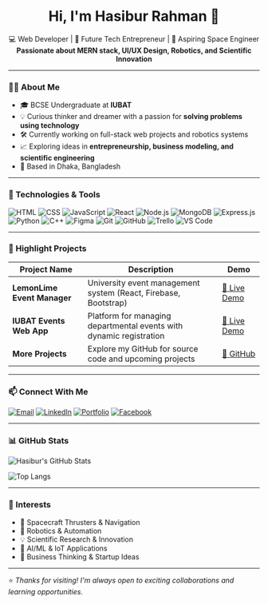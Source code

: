 <h1 align="center">Hi, I'm Hasibur Rahman 👋</h1>
<p align="center">
  💻 Web Developer | 🚀 Future Tech Entrepreneur | 🌙 Aspiring Space Engineer <br>
  <strong>Passionate about MERN stack, UI/UX Design, Robotics, and Scientific Innovation</strong>
</p>

---

### 👨‍💻 About Me

- 🎓 BCSE Undergraduate at **IUBAT**
- 💡 Curious thinker and dreamer with a passion for **solving problems using technology**
- 🛠️ Currently working on full-stack web projects and robotics systems
- 📈 Exploring ideas in **entrepreneurship, business modeling, and scientific engineering**
- 📍 Based in Dhaka, Bangladesh

---

### 🧰 Technologies & Tools

![HTML](https://img.shields.io/badge/-HTML5-222222?style=flat&logo=html5)
![CSS](https://img.shields.io/badge/-CSS3-1572B6?style=flat&logo=css3)
![JavaScript](https://img.shields.io/badge/-JavaScript-F7DF1E?style=flat&logo=javascript&logoColor=000)
![React](https://img.shields.io/badge/-React-45214A?style=flat&logo=react)
![Node.js](https://img.shields.io/badge/-Node.js-413946?style=flat&logo=node.js)
![MongoDB](https://img.shields.io/badge/-MongoDB-47A248?style=flat&logo=mongodb)
![Express.js](https://img.shields.io/badge/-Express.js-111111?style=flat&logo=express)
![Python](https://img.shields.io/badge/-Python-3776AB?style=flat&logo=python)
![C++](https://img.shields.io/badge/-C++-00599C?style=flat&logo=cplusplus)
![Figma](https://img.shields.io/badge/-Figma-F24E1E?style=flat&logo=figma)
![Git](https://img.shields.io/badge/-Git-F05032?style=flat&logo=git)
![GitHub](https://img.shields.io/badge/-GitHub-181717?style=flat&logo=github)
![Trello](https://img.shields.io/badge/-Trello-0052CC?style=flat&logo=trello)
![VS Code](https://img.shields.io/badge/-VSCode-007ACC?style=flat&logo=visual-studio-code)

---

### 🌟 Highlight Projects

| Project Name | Description | Demo |
| ------------ | ----------- | ---- |
| **LemonLime Event Manager** | University event management system (React, Firebase, Bootstrap) | [🔗 Live Demo](https://iubat-lemonlime.vercel.app/) |
| **IUBAT Events Web App** | Platform for managing departmental events with dynamic registration | [🔗 Live Demo](https://iubat-events.vercel.app/) |
| **More Projects** | Explore my GitHub for source code and upcoming projects | [🔗 GitHub](https://github.com/inbox-hasibur) |

---

### 📫 Connect With Me

[![Email](https://img.shields.io/badge/Email-inbox.hasibur.rahman@gmail.com-blue?style=flat&logo=gmail)](mailto:inbox.hasibur.rahman@gmail.com)
[![LinkedIn](https://img.shields.io/badge/LinkedIn-Hasibur_Rahman-blue?style=flat&logo=linkedin)](https://www.linkedin.com/in/inboxhasibur/)
[![Portfolio](https://img.shields.io/badge/Portfolio-hasibur.liveblog365.com-orange?style=flat&logo=firefox)](https://hasibur.liveblog365.com)
[![Facebook](https://img.shields.io/badge/Facebook-Hasibur_Rahman-1877F2?style=flat&logo=facebook)](https://facebook.com)

---

### 📊 GitHub Stats

![Hasibur's GitHub Stats](https://github-readme-stats.vercel.app/api?username=inbox-hasibur&show_icons=true&theme=dark&hide_border=true)

![Top Langs](https://github-readme-stats.vercel.app/api/top-langs/?username=inbox-hasibur&layout=compact&theme=dark&hide_border=true)

---

### 🚀 Interests

- 🚀 Spacecraft Thrusters & Navigation
- 🤖 Robotics & Automation
- 💡 Scientific Research & Innovation
- 🧠 AI/ML & IoT Applications
- 💼 Business Thinking & Startup Ideas

---

⭐ *Thanks for visiting! I'm always open to exciting collaborations and learning opportunities.*

